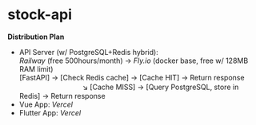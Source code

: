 # stock-api

**Distribution Plan**

- API Server (w/ PostgreSQL+Redis hybrid):  
*Railway* (free 500hours/month) -> *Fly.io* (docker base, free w/ 128MB RAM limit)  
[FastAPI] → [Check Redis cache] → [Cache HIT] → Return response  
　　　　　　　　　↘ [Cache MISS] → [Query PostgreSQL, store in Redis] → Return response  
- Vue App: *Vercel*  
- Flutter App: *Vercel*  

